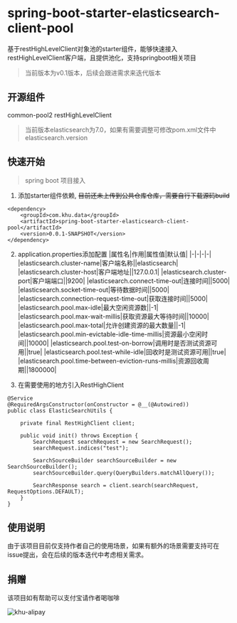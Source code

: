 # spring-boot-starter-elasticsearch-client-pool
基于restHighLevelClient对象池的starter组件，能够快速接入restHighLevelClient客户端，且提供池化，支持springboot相关项目

> 当前版本为v0.1版本，后续会跟进需求来迭代版本

## 开源组件
common-pool2
restHighLevelClient

> 当前版本elasticsearch为7.0，如果有需要调整可修改pom.xml文件中elasticsearch.version

## 快速开始
> spring boot 项目接入
1. 添加starter组件依赖, ~~目前还未上传到公共仓库仓库，需要自行下载源码build~~
```
<dependency>
    <groupId>com.khu.data</groupId>
    <artifactId>spring-boot-starter-elasticsearch-client-pool</artifactId>
    <version>0.0.1-SNAPSHOT</version>
</dependency>
```
2. application.properties添加配置
|属性名|作用|属性值|默认值|
|-|-|-|-|
|elasticsearch.cluster-name|客户端名称||elasticsearch|
|elasticsearch.cluster-host|客户端地址||127.0.0.1|
|elasticsearch.cluster-port|客户端端口||9200|
|elasticsearch.connect-time-out|连接时间||5000|
|elasticsearch.socket-time-out|等待数据时间||5000|
|elasticsearch.connection-request-time-out|获取连接时间||5000|
|elasticsearch.pool.max-idle|最大空闲资源数||-1|
|elasticsearch.pool.max-wait-millis|获取资源最大等待时间||10000|
|elasticsearch.pool.max-total|允许创建资源的最大数量||-1|
|elasticsearch.pool.min-evictable-idle-time-millis|资源最小空闲时间||10000|
|elasticsearch.pool.test-on-borrow|调用时是否测试资源可用||true|
|elasticsearch.pool.test-while-idle|回收时是测试资源可用||true|
|elasticsearch.pool.time-between-eviction-runs-millis|资源回收周期||1800000|

3. 在需要使用的地方引入RestHighClient
```
@Service
@RequiredArgsConstructor(onConstructor = @__(@Autowired))
public class ElasticSearchUtils {

    private final RestHighClient client;

    public void init() throws Exception {
        SearchRequest searchRequest = new SearchRequest();
        searchRequest.indices("test");

        SearchSourceBuilder searchSourceBuilder = new SearchSourceBuilder();
        searchSourceBuilder.query(QueryBuilders.matchAllQuery());

        SearchResponse search = client.search(searchRequest, RequestOptions.DEFAULT);
    }
}
```

## 使用说明
由于该项目目前仅支持作者自己的使用场景，如果有额外的场景需要支持可在issue提出，会在后续的版本迭代中考虑相关需求。

## 捐赠
该项目如有帮助可以支付宝请作者喝咖啡

![khu-alipay](https://s2.ax1x.com/2020/03/04/35JBK1.png)


